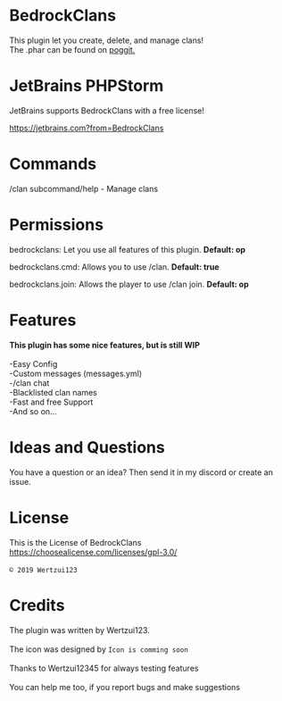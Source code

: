 # BedrockClans
This plugin let you create, delete, and manage clans!
<br>The .phar can be found on <a href="https://poggit.pmmp.io/ci/Wertzui123/BedrockClans/BedrockClans/">poggit.</a>

# JetBrains PHPStorm
JetBrains supports BedrockClans with a free license! 

https://jetbrains.com?from=BedrockClans

# Commands
/clan subcommand/help - Manage clans
# Permissions
bedrockclans: Let you use all features of this plugin. **Default: op**

bedrockclans.cmd: Allows you to use /clan. **Default: true**

bedrockclans.join: Allows the player to use /clan join. **Default: op**
# Features
  **This plugin has some nice features, but is still WIP**
<br>
  <br>-Easy Config
  <br>-Custom messages (messages.yml)
  <br>-/clan chat
  <br>-Blacklisted clan names
  <br>-Fast and free Support
  <br>-And so on...
  <br>
  
# Ideas and Questions
You have a question or an idea? Then send it in my <a herf="https://discord.gg/eGhZGtF">discord</a> or create an issue.

# License
This is the License of BedrockClans
<br>https://choosealicense.com/licenses/gpl-3.0/<br>
<br><code>© 2019 Wertzui123</code>

# Credits
The plugin was written by Wertzui123.
<br>
  <br>The icon was designed by <code>Icon is comming soon</code>
 <br>
 <br>Thanks to Wertzui12345 for always testing features
 <br>
  <br>You can help me too, if you report bugs and make suggestions
